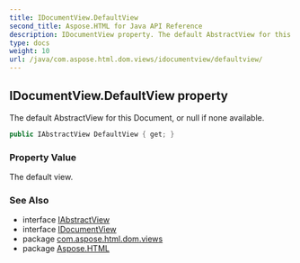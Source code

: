 ```yaml
---
title: IDocumentView.DefaultView
second_title: Aspose.HTML for Java API Reference
description: IDocumentView property. The default AbstractView for this Document or null if none available
type: docs
weight: 10
url: /java/com.aspose.html.dom.views/idocumentview/defaultview/
---
```

## IDocumentView.DefaultView property

The default AbstractView for this Document, or null if none available.

```java
public IAbstractView DefaultView { get; }
```

### Property Value

The default view.

### See Also

* interface [IAbstractView](../../iabstractview/)
* interface [IDocumentView](../)
* package [com.aspose.html.dom.views](../../../com.aspose.html.dom.views/)
* package [Aspose.HTML](../../../)

